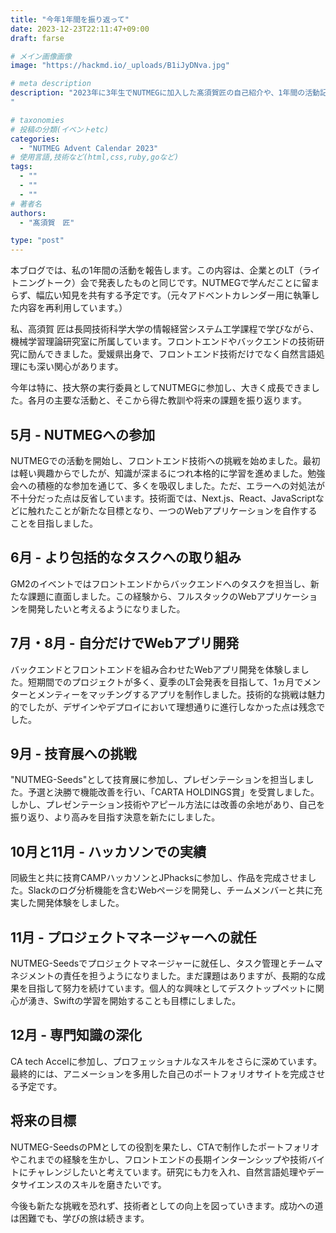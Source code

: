 ```yaml
---
title: "今年1年間を振り返って"
date: 2023-12-23T22:11:47+09:00
draft: farse

# メイン画像画像
image: "https://hackmd.io/_uploads/B1iJyDNva.jpg"

# meta description
description: "2023年に3年生でNUTMEGに加入した髙須賀匠の自己紹介や、1年間の活動記録を残しています。
"

# taxonomies
# 投稿の分類(イベントetc)
categories:
  - "NUTMEG Advent Calendar 2023"
# 使用言語,技術など(html,css,ruby,goなど)
tags:
  - ""
  - ""
  - ""
# 著者名
authors:
  - "髙須賀　匠"

type: "post"
---
```

本ブログでは、私の1年間の活動を報告します。この内容は、企業とのLT（ライトニングトーク）会で発表したものと同じです。NUTMEGで学んだことに留まらず、幅広い知見を共有する予定です。（元々アドベントカレンダー用に執筆した内容を再利用しています。）

私、高須賀 匠は長岡技術科学大学の情報経営システム工学課程で学びながら、機械学習理論研究室に所属しています。フロントエンドやバックエンドの技術研究に励んできました。愛媛県出身で、フロントエンド技術だけでなく自然言語処理にも深い関心があります。

今年は特に、技大祭の実行委員としてNUTMEGに参加し、大きく成長できました。各月の主要な活動と、そこから得た教訓や将来の課題を振り返ります。

## 5月 - NUTMEGへの参加

NUTMEGでの活動を開始し、フロントエンド技術への挑戦を始めました。最初は軽い興趣からでしたが、知識が深まるにつれ本格的に学習を進めました。勉強会への積極的な参加を通じて、多くを吸収しました。ただ、エラーへの対処法が不十分だった点は反省しています。技術面では、Next.js、React、JavaScriptなどに触れたことが新たな目標となり、一つのWebアプリケーションを自作することを目指しました。

## 6月 - より包括的なタスクへの取り組み

GM2のイベントではフロントエンドからバックエンドへのタスクを担当し、新たな課題に直面しました。この経験から、フルスタックのWebアプリケーションを開発したいと考えるようになりました。

## 7月・8月 - 自分だけでWebアプリ開発

バックエンドとフロントエンドを組み合わせたWebアプリ開発を体験しました。短期間でのプロジェクトが多く、夏季のLT会発表を目指して、1ヵ月でメンターとメンティーをマッチングするアプリを制作しました。技術的な挑戦は魅力的でしたが、デザインやデプロイにおいて理想通りに進行しなかった点は残念でした。

## 9月 - 技育展への挑戦

"NUTMEG-Seeds"として技育展に参加し、プレゼンテーションを担当しました。予選と決勝で機能改善を行い、「CARTA HOLDINGS賞」を受賞しました。しかし、プレゼンテーション技術やアピール方法には改善の余地があり、自己を振り返り、より高みを目指す決意を新たにしました。

## 10月と11月 - ハッカソンでの実績

同級生と共に技育CAMPハッカソンとJPhacksに参加し、作品を完成させました。Slackのログ分析機能を含むWebページを開発し、チームメンバーと共に充実した開発体験をしました。

## 11月 - プロジェクトマネージャーへの就任

NUTMEG-Seedsでプロジェクトマネージャーに就任し、タスク管理とチームマネジメントの責任を担うようになりました。まだ課題はありますが、長期的な成果を目指して努力を続けています。個人的な興味としてデスクトップペットに関心が湧き、Swiftの学習を開始することも目標にしました。

## 12月 - 専門知識の深化

CA tech Accelに参加し、プロフェッショナルなスキルをさらに深めています。最終的には、アニメーションを多用した自己のポートフォリオサイトを完成させる予定です。

## 将来の目標

NUTMEG-SeedsのPMとしての役割を果たし、CTAで制作したポートフォリオやこれまでの経験を生かし、フロントエンドの長期インターンシップや技術バイトにチャレンジしたいと考えています。研究にも力を入れ、自然言語処理やデータサイエンスのスキルを磨きたいです。

今後も新たな挑戦を恐れず、技術者としての向上を図っていきます。成功への道は困難でも、学びの旅は続きます。
